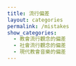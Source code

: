 ```yaml
---
title: 流行偏差
layout: categories
permalink: /mistakes
show_categories:
  - 教會流行觀念的偏差
  - 社會流行觀念的偏差
  - 現代教會音樂的偏差
---
```

